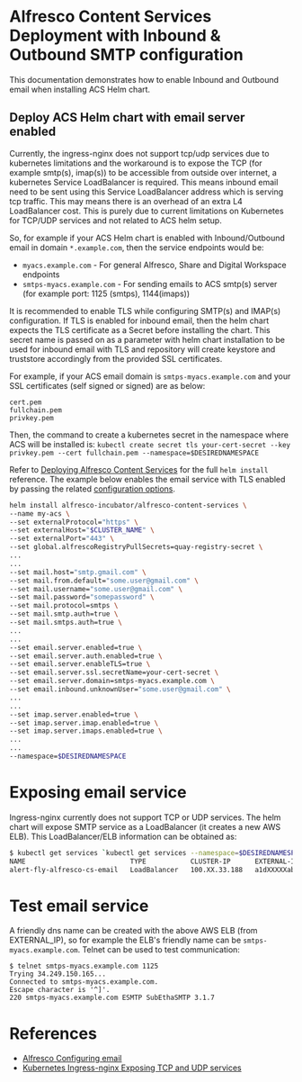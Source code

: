 # Alfresco Content Services Deployment with Inbound & Outbound SMTP configuration

This documentation demonstrates how to enable Inbound and Outbound email when installing ACS Helm chart.

## Deploy ACS Helm chart with email server enabled

Currently, the ingress-nginx does not support tcp/udp services due to kubernetes limitations and the workaround is to expose the TCP (for example smtp(s), imap(s)) to be accessible from outside over internet, a kubernetes Service LoadBalancer is required.  This means inbound email need to be sent using this Service LoadBalancer address which is serving tcp traffic.  This may means there is an overhead of an extra L4 LoadBalancer cost.  This is purely due to current limitations on Kubernetes for TCP/UDP services and not related to ACS helm setup.

So, for example if your ACS Helm chart is enabled with Inbound/Outbound email in domain `*.example.com`, then the service endpoints would be:
- `myacs.example.com` - For general Alfresco, Share and Digital Workspace endpoints
- `smtps-myacs.example.com` - For sending emails to ACS smtp(s) server (for example port: 1125 (smtps), 1144(imaps))

It is recommended to enable TLS while configuring SMTP(s) and IMAP(s) configuration.  If TLS is enabled for inbound email, then the helm chart expects the TLS certificate as a Secret before installing the chart.  This secret name is passed on as a parameter with helm chart installation to be used for inbound email with TLS and repository will create keystore and truststore accordingly from the provided SSL certificates.

For example, if your ACS email domain is `smtps-myacs.example.com` and your SSL certificates (self signed or signed) are as below:
```
cert.pem
fullchain.pem
privkey.pem
```

Then, the command to create a kubernetes secret in the namespace where ACS will be installed is:
`kubectl create secret tls your-cert-secret --key privkey.pem --cert fullchain.pem --namespace=$DESIREDNAMESPACE`


Refer to [Deploying Alfresco Content Services](../helm-deployment-aws_kops.md#deploying-alfresco-content-services) for  the full `helm install` reference.  The example below enables the email service with TLS enabled by passing the related [configuration options]((../../helm/README.md#configuration)).

```bash
helm install alfresco-incubator/alfresco-content-services \
--name my-acs \
--set externalProtocol="https" \
--set externalHost="$CLUSTER_NAME" \
--set externalPort="443" \
--set global.alfrescoRegistryPullSecrets=quay-registry-secret \
...
...
--set mail.host="smtp.gmail.com" \
--set mail.from.default="some.user@gmail.com" \
--set mail.username="some.user@gmail.com" \
--set mail.password="somepassword" \
--set mail.protocol=smtps \
--set mail.smtp.auth=true \
--set mail.smtps.auth=true \
...
...
--set email.server.enabled=true \
--set email.server.auth.enabled=true \
--set email.server.enableTLS=true \
--set email.server.ssl.secretName=your-cert-secret \
--set email.server.domain=smtps-myacs.example.com \
--set email.inbound.unknownUser="some.user@gmail.com" \
...
...
--set imap.server.enabled=true \
--set imap.server.imap.enabled=true \
--set imap.server.imaps.enabled=true \
...
...
--namespace=$DESIREDNAMESPACE
```

# Exposing email service
Ingress-nginx currently does not support TCP or UDP services.  The helm chart will expose SMTP service as a LoadBalancer (it creates a new AWS ELB).  This LoadBalancer/ELB information can be obtained as:

```bash
$ kubectl get services `kubectl get services --namespace=$DESIREDNAMESPACE | grep email | awk '{print $1}'` --namespace=$DESIREDNAMESPACE
NAME                          TYPE           CLUSTER-IP      EXTERNAL-IP                                                               PORT(S)          AGE
alert-fly-alfresco-cs-email   LoadBalancer   100.XX.33.188   a1dXXXXXab11eaac6702XXXf87b-XXXXXXXXXX.eu-west-1.elb.amazonaws.com   1125:30554/TCP   2d
```

# Test email service
A friendly dns name can be created with the above AWS ELB (from EXTERNAL_IP), so for example the ELB's friendly name can be `smtps-myacs.example.com`.  Telnet can be used to test communication:

```
$ telnet smtps-myacs.example.com 1125
Trying 34.249.150.165...
Connected to smtps-myacs.example.com.
Escape character is '^]'.
220 smtps-myacs.example.com ESMTP SubEthaSMTP 3.1.7
```

# References
* [Alfresco Configuring email](https://docs.alfresco.com/6.2/concepts/email.html)
* [Kubernetes Ingress-nginx Exposing TCP and UDP services](https://github.com/kubernetes/ingress-nginx/blob/master/docs/user-guide/exposing-tcp-udp-services.md#exposing-tcp-and-udp-services)
